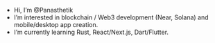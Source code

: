 - Hi, I’m @Panasthetik
- I’m interested in blockchain / Web3 development (Near, Solana) and mobile/desktop app creation.
- I’m currently learning Rust, React/Next.js, Dart/Flutter. 

<!---
Panasthetik/Panasthetik is a ✨ special ✨ repository because its `README.md` (this file) appears on your GitHub profile.
You can click the Preview link to take a look at your changes.
--->
